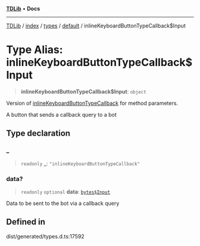 [**TDLib**](../../../../../../README.md) • **Docs**

***

[TDLib](../../../../../../modules.md) / [index](../../../../../README.md) / [types](../../../README.md) / [default](../README.md) / inlineKeyboardButtonTypeCallback$Input

# Type Alias: inlineKeyboardButtonTypeCallback$Input

> **inlineKeyboardButtonTypeCallback$Input**: `object`

Version of [inlineKeyboardButtonTypeCallback](inlineKeyboardButtonTypeCallback.md) for method parameters.

A button that sends a callback query to a bot

## Type declaration

### \_

> `readonly` **\_**: `"inlineKeyboardButtonTypeCallback"`

### data?

> `readonly` `optional` **data**: [`bytes$Input`](bytes$Input-1.md)

Data to be sent to the bot via a callback query

## Defined in

dist/generated/types.d.ts:17592
